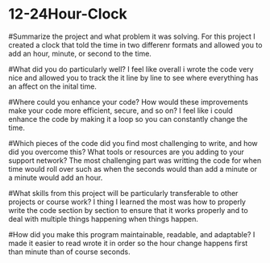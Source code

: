 # 12-24Hour-Clock
#Summarize the project and what problem it was solving.
For this project I created a clock that told the time in two differenr formats and allowed you to add an hour, minute, or second to the time.

#What did you do particularly well?
I feel like overall i wrote the code very nice and allowed you to track the it line by line to see where everything has an affect on the inital time.

#Where could you enhance your code? How would these improvements make your code more efficient, secure, and so on?
I feel like i could enhance the code by making it a loop so you can constantly change the time.

#Which pieces of the code did you find most challenging to write, and how did you overcome this? What tools or resources are you adding to your support network?
The most challenging part was writting the code for when time would roll over such as when the seconds would than add a minute or a minute would add an hour.

#What skills from this project will be particularly transferable to other projects or course work?
I thing I learned the most was how to properly write the code section by section to ensure that it works properly and to deal with multiple things happening when things happen.

#How did you make this program maintainable, readable, and adaptable?
I made it easier to read wrote it in order so the hour change happens first than minute than of course seconds.

